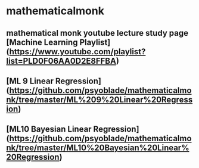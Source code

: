 mathematicalmonk
==
mathematical monk youtube lecture study page
[Machine Learning Playlist] (https://www.youtube.com/playlist?list=PLD0F06AA0D2E8FFBA)
--


## [ML 9 Linear Regression] (https://github.com/psyoblade/mathematicalmonk/tree/master/ML%209%20Linear%20Regression)
## [ML10 Bayesian Linear Regression] (https://github.com/psyoblade/mathematicalmonk/tree/master/ML10%20Bayesian%20Linear%20Regression)
